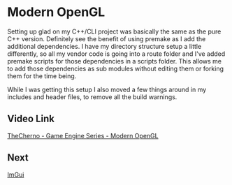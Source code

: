 # Modern OpenGL

Setting up glad on my C++/CLI project was basically the same as the pure C++ version. Definitely see the benefit of using premake as I add the additional dependencies. I have my directory structure setup a little differently, so all my vendor code is going into a route folder and I've added premake scripts for those dependencies in a scripts folder. This allows me to add those dependencies as sub modules without editing them or forking them for the time being.

While I was getting this setup I also moved a few things around in my includes and header files, to remove all the build warnings.

## Video Link

[TheCherno - Game Engine Series - Modern OpenGL](https://www.youtube.com/watch?v=r74WxFMIEdU&list=PLlrATfBNZ98dC-V-N3m0Go4deliWHPFwT&index=14&ab_channel=TheCherno)

## Next
[ImGui](https://github.com/ChrisVicary/Snowflake/blob/main/Documentation/Blog/12-ImGui.md)